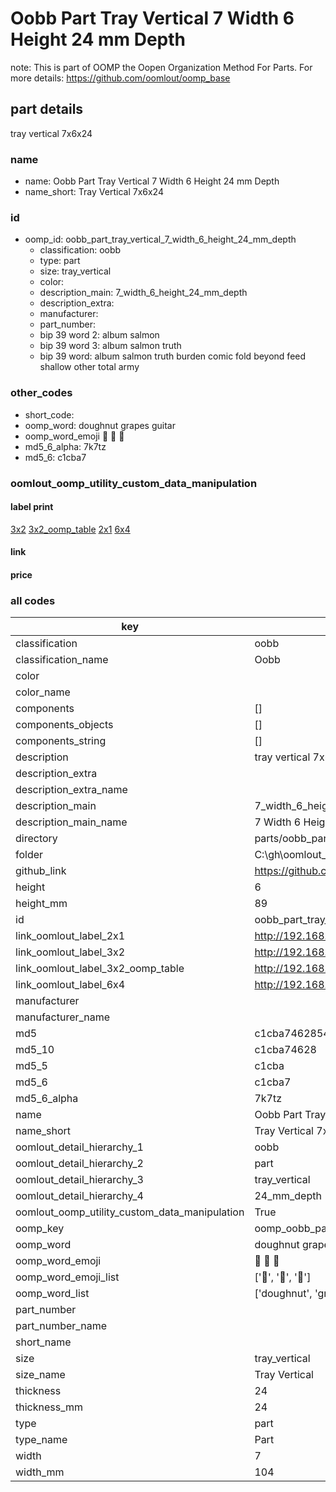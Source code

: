 # Oobb Part Tray Vertical 7 Width 6 Height 24 mm Depth  

note: This is part of OOMP the Oopen Organization Method For Parts. For more details: https://github.com/oomlout/oomp_base

##  part details
  



tray vertical 7x6x24



### name
* name: Oobb Part Tray Vertical 7 Width 6 Height 24 mm Depth
* name_short: Tray Vertical 7x6x24 
### id
* oomp_id: oobb_part_tray_vertical_7_width_6_height_24_mm_depth
  * classification: oobb
  * type: part
  * size: tray_vertical
  * color: 
  * description_main: 7_width_6_height_24_mm_depth
  * description_extra: 
  * manufacturer: 
  * part_number: 
  * bip 39 word 2: album salmon
  * bip 39 word 3: album salmon truth
  * bip 39 word: album salmon truth burden comic fold beyond feed shallow other total army

### other_codes
* short_code: 
* oomp_word: doughnut grapes guitar
* oomp_word_emoji :doughnut: :grapes: :guitar:
* md5_6_alpha: 7k7tz
* md5_6: c1cba7






### oomlout_oomp_utility_custom_data_manipulation
#### label print
[3x2](http://192.168.1.245:1112/?label=oomp%207k7tz)
[3x2_oomp_table](http://192.168.1.108:1112/?label=oomp%207k7tz)
[2x1](http://192.168.1.242:1112/?label=oomp%207k7tz)
[6x4](http://192.168.1.55:1112/?label=oomp%207k7tz)    

#### link

                              

#### price







### all codes 
| key | value |  
| --- | --- |  
| classification | oobb |  
| classification_name | Oobb |  
| color |  |  
| color_name |  |  
| components | [] |  
| components_objects | [] |  
| components_string | [] |  
| description | tray vertical 7x6x24 |  
| description_extra |  |  
| description_extra_name |  |  
| description_main | 7_width_6_height_24_mm_depth |  
| description_main_name | 7 Width 6 Height 24 mm Depth |  
| directory | parts/oobb_part_tray_vertical_7_width_6_height_24_mm_depth |  
| folder | C:\gh\oomlout_oobb_version_4_generated_parts\parts\oobb_part_tray_vertical_7_width_6_height_24_mm_depth |  
| github_link | https://github.com/oomlout/oomlout_oomp_part_src/tree/main/parts/oobb_part_tray_vertical_7_width_6_height_24_mm_depth |  
| height | 6 |  
| height_mm | 89 |  
| id | oobb_part_tray_vertical_7_width_6_height_24_mm_depth |  
| link_oomlout_label_2x1 | http://192.168.1.242:1112/?label=oomp%207k7tz |  
| link_oomlout_label_3x2 | http://192.168.1.245:1112/?label=oomp%207k7tz |  
| link_oomlout_label_3x2_oomp_table | http://192.168.1.108:1112/?label=oomp%207k7tz |  
| link_oomlout_label_6x4 | http://192.168.1.55:1112/?label=oomp%207k7tz |  
| manufacturer |  |  
| manufacturer_name |  |  
| md5 | c1cba7462854a2b96a1721e9d3af982f |  
| md5_10 | c1cba74628 |  
| md5_5 | c1cba |  
| md5_6 | c1cba7 |  
| md5_6_alpha | 7k7tz |  
| name | Oobb Part Tray Vertical 7 Width 6 Height 24 mm Depth |  
| name_short | Tray Vertical 7x6x24  |  
| oomlout_detail_hierarchy_1 | oobb |  
| oomlout_detail_hierarchy_2 | part |  
| oomlout_detail_hierarchy_3 | tray_vertical |  
| oomlout_detail_hierarchy_4 | 24_mm_depth |  
| oomlout_oomp_utility_custom_data_manipulation | True |  
| oomp_key | oomp_oobb_part_tray_vertical_7_width_6_height_24_mm_depth |  
| oomp_word | doughnut grapes guitar |  
| oomp_word_emoji | :doughnut: :grapes: :guitar: |  
| oomp_word_emoji_list | [':doughnut:', ':grapes:', ':guitar:'] |  
| oomp_word_list | ['doughnut', 'grapes', 'guitar'] |  
| part_number |  |  
| part_number_name |  |  
| short_name |  |  
| size | tray_vertical |  
| size_name | Tray Vertical |  
| thickness | 24 |  
| thickness_mm | 24 |  
| type | part |  
| type_name | Part |  
| width | 7 |  
| width_mm | 104 |  
